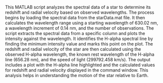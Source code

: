 This MATLAB script analyzes the spectral data of a star to determine its redshift and radial velocity based on observed wavelengths. The process begins by loading the spectral data from the starData.mat file. It then calculates the wavelength range using a starting wavelength of 630.02 nm, a wavelength increment of 0.14 nm, and the number of observations. The script extracts the spectral data from a specific column and plots the intensity against the wavelength. It identifies the H-alpha spectral line by finding the minimum intensity value and marks this point on the plot. The redshift and radial velocity of the star are then calculated using the observed H-alpha wavelength, the known rest wavelength of the H-alpha line (656.28 nm), and the speed of light (299792.458 km/s). The output includes a plot with the H-alpha line highlighted and the calculated values for redshift and radial velocity displayed in the command window. This analysis helps in understanding the motion of the star relative to Earth.
